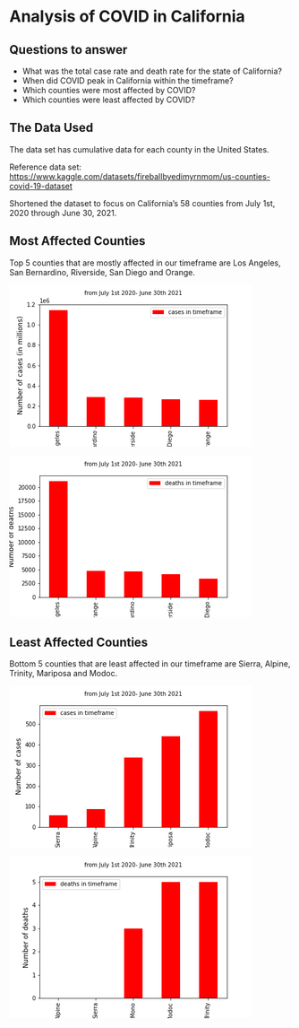 # Analysis  of COVID in California

## Questions to answer

* What was the total case rate and death rate for the state of California?
* When did COVID peak in California within the timeframe?
* Which counties were most  affected by COVID?
* Which counties were least affected by COVID?

## The Data Used

The data set has  cumulative data for each county in the United States.

Reference data set: https://www.kaggle.com/datasets/fireballbyedimyrnmom/us-counties-covid-19-dataset 

Shortened the dataset to focus on  California’s 58 counties from July 1st, 2020 through June 30, 2021.

## Most Affected Counties

Top 5 counties that are mostly affected in our timeframe are Los Angeles, San Bernardino, Riverside, San Diego and Orange. 

![Most Affected](./Images/top_counties_cases.PNG)

![Most Affected](./Images/top_counties_deaths.PNG)

## Least Affected Counties

Bottom 5 counties that are least affected in our timeframe are Sierra, Alpine, Trinity, Mariposa and Modoc.

![Least Affected](./Images/bottom_counties_cases.PNG)

![Least Affected](./Images/bottom_counties_deaths.PNG)


